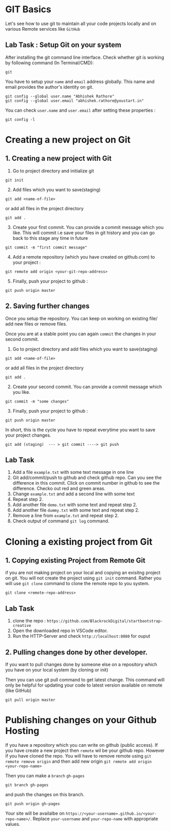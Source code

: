 # GIT Basics

Let's see how to use git to maintain all your code projects locally and on various Remote services like `GitHub`

## Lab Task : Setup Git on your system

After installing the git command line interface. Check whether git is working by following command (In Terminal/CMD):

```shell
git

```

You have to setup your `name` and `email` address globally. This name and email provides the author's identity on git.

```
git config --global user.name "Abhishek Rathore"
git config --global user.email "abhishek.rathore@youstart.in"
```
You can check `user.name` and `user.email` after setting these properties :

```
git config -l
```

# Creating a new project on Git 

## 1. Creating a new project with Git 

1. Go to project directory and initialize git

``` 
git init
```

2. Add files which you want to save(staging)

``` 
git add <name-of-file>
```
 or add all files in the project directory

```
git add .
```
3. Create your first commit. You can provide a commit message which you like. This will commit i.e save your files in git history and you can go back to this stage any time in future

```
git commit -m "first commit message"
```

4. Add a remote repository (which you have created on github.com) to your project :

```
git remote add origin <your-git-repo-address>
```

5. Finally, push your project to github :

```
git push origin master
```


## 2. Saving further changes

Once you setup the repository. You can keep on working on existing file/ add new files or remove files.

Once you are at a stable point you can again `commit` the changes in your second commit.

1. Go to project directory and add files which you want to save(staging)

``` 
git add <name-of-file>
```
 or add all files in the project directory

```
git add .
```

2. Create your second commit. You can provide a commit message which you like.

```
git commit -m "some changes"
```

3. Finally, push your project to github :

```
git push origin master
```

In short, this is the cycle you have to repeat everytime you want to save your project changes.

```
git add (staging)  --- > git commit ----> git push

```

## Lab Task

1. Add a file `example.txt` with some text message in one line
2. Git add/commit/push to github and check github repo. Can you see the difference in this commit. Click on commit number in github to see the difference. Checko out red and green areas. 
3. Change `example.txt` and add a second line with some text
4. Repeat step 2.
5. Add another file `demo.txt` with some text and repeat step 2.
6. Add another file `dummy.txt` with some text and repeat step 2.
7. Remove a line from `example.txt` and repeat step 2.
7. Check output of command `git log` command.


# Cloning a existing project from Git 

## 1. Copying existing Project from Remote Git

if you are not making project on your local and copying an exisitng project on git. You will not create the project using `git init` command. Rather you will use `git clone` command to clone the remote repo to you system.

```
git clone <remote-repo-address>
```
## Lab Task

1. clone the repo : `https://github.com/BlackrockDigital/startbootstrap-creative`
2. Open the downloaded repo in VSCode editor.
3. Run the HTTP-Server and check `http://localhost:8080` for ouput




## 2. Pulling changes done by other developer.

If you want to pull changes done by someone else on a repository which you have on your local system (by cloning or init)

Then you can use git pull command to get latest change. This command will only be helpful for updating your code to latest version available on remote (like GitHub)

```
git pull origin master

```


# Publishing changes on your Github Hosting 

If you have a repository which you can write on github (public access). If you have create a new project then `remote` wil be your github repo. However if you have cloned the repo. You will have to remove remote using `git remote remove origin` and then add new origin `git remote add origin <your-repo-name>`

 Then you can make a `branch` `gh-pages`

```
git branch gh-pages

```

and push the changes on this branch.

```
git push origin gh-pages

```

Your site will be availalbe on `https://<your-username>.github.io/<your-repo-name>/`. Replace `your-username` and `your-repo-name` with appropriate values.